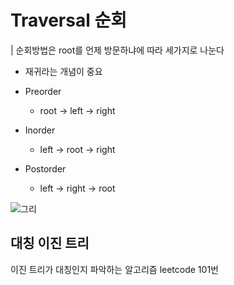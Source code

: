 # Traversal 순회

| 순회방법은 root를 언제 방문하냐에 따라 세가지로 나눈다

- 재귀라는 개념이 중요

* Preorder

  - root -> left -> right

* Inorder

  - left -> root -> right

* Postorder

  - left -> right -> root

![그리](https://media.geeksforgeeks.org/wp-content/cdn-uploads/Preorder-from-Inorder-and-Postorder-traversals.jpg)

## 대칭 이진 트리

이진 트리가 대칭인지 파악하는 알고리즘
leetcode 101번
